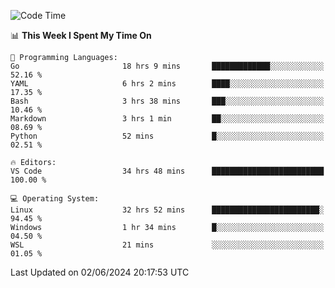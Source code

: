 
<!--START_SECTION:waka-->
![Code Time](http://img.shields.io/badge/Code%20Time-651%20hrs%2023%20mins-blue)

📊 **This Week I Spent My Time On** 

```text
💬 Programming Languages: 
Go                       18 hrs 9 mins       █████████████░░░░░░░░░░░░   52.16 % 
YAML                     6 hrs 2 mins        ████░░░░░░░░░░░░░░░░░░░░░   17.35 % 
Bash                     3 hrs 38 mins       ███░░░░░░░░░░░░░░░░░░░░░░   10.46 % 
Markdown                 3 hrs 1 min         ██░░░░░░░░░░░░░░░░░░░░░░░   08.69 % 
Python                   52 mins             █░░░░░░░░░░░░░░░░░░░░░░░░   02.51 % 

🔥 Editors: 
VS Code                  34 hrs 48 mins      █████████████████████████   100.00 % 

💻 Operating System: 
Linux                    32 hrs 52 mins      ████████████████████████░   94.45 % 
Windows                  1 hr 34 mins        █░░░░░░░░░░░░░░░░░░░░░░░░   04.50 % 
WSL                      21 mins             ░░░░░░░░░░░░░░░░░░░░░░░░░   01.05 % 
```


 Last Updated on 02/06/2024 20:17:53 UTC
<!--END_SECTION:waka-->
